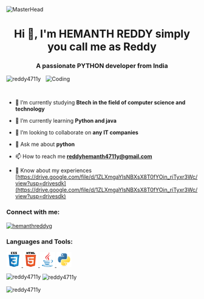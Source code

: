 ![MasterHead](https://cdn.dribbble.com/users/3029631/screenshots/5932909/banner_python_4x.jpg)
<h1 align="center">Hi 👋, I'm HEMANTH REDDY simply you call me as Reddy</h1>
<h3 align="center">A passionate PYTHON developer from India</h3>
<img align="right" alt="Coding" width="400" src="https://tse1.mm.bing.net/th?id=OIP.zVnWJtyGOX_kUIDm6ccCfQHaEq&pid=Api&P=0&w=249&h=156"

<p align="left"> <img src="https://komarev.com/ghpvc/?username=reddy4711y&label=Profile%20views&color=0e75b6&style=flat" alt="reddy4711y" /> </p>

<p align="left"> <a href="https://twitter.com/" target="blank"><img src="https://img.shields.io/twitter/follow/?logo=twitter&style=for-the-badge" alt="" /></a> </p>

- 🔭 I’m currently studying **Btech in the field of computer science and technology**

- 🌱 I’m currently learning **Python and java**

- 👯 I’m looking to collaborate on **any IT companies**

- 💬 Ask me about **python**

- 📫 How to reach me **reddyhemanth4711y@gmail.com**

- 📄 Know about my experiences [https://drive.google.com/file/d/1ZLXmgaYlsNBXsX8T0fYOin_riTyxr3Wc/view?usp=drivesdk](https://drive.google.com/file/d/1ZLXmgaYlsNBXsX8T0fYOin_riTyxr3Wc/view?usp=drivesdk)

<h3 align="left">Connect with me:</h3>
<p align="left">
<a href="https://linkedin.com/in/hemanthreddyg" target="blank"><img align="center" src="https://raw.githubusercontent.com/rahuldkjain/github-profile-readme-generator/master/src/images/icons/Social/linked-in-alt.svg" alt="hemanthreddyg" height="30" width="40" /></a>
</p>

<h3 align="left">Languages and Tools:</h3>
<p align="left"> <a href="https://www.w3schools.com/css/" target="_blank" rel="noreferrer"> <img src="https://raw.githubusercontent.com/devicons/devicon/master/icons/css3/css3-original-wordmark.svg" alt="css3" width="40" height="40"/> </a> <a href="https://www.w3.org/html/" target="_blank" rel="noreferrer"> <img src="https://raw.githubusercontent.com/devicons/devicon/master/icons/html5/html5-original-wordmark.svg" alt="html5" width="40" height="40"/> </a> <a href="https://www.java.com" target="_blank" rel="noreferrer"> <img src="https://raw.githubusercontent.com/devicons/devicon/master/icons/java/java-original.svg" alt="java" width="40" height="40"/> </a> <a href="https://www.python.org" target="_blank" rel="noreferrer"> <img src="https://raw.githubusercontent.com/devicons/devicon/master/icons/python/python-original.svg" alt="python" width="40" height="40"/> </a> </p>

<p><img align="left" src="https://github-readme-stats.vercel.app/api/top-langs?username=reddy4711y&show_icons=true&locale=en&layout=compact" alt="reddy4711y" /></p>

<p>&nbsp;<img align="center" src="https://github-readme-stats.vercel.app/api?username=reddy4711y&show_icons=true&locale=en" alt="reddy4711y" /></p>

<p><img align="center" src="https://github-readme-streak-stats.herokuapp.com/?user=reddy4711y&" alt="reddy4711y" /></p>
